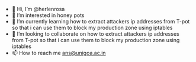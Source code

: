 - 👋 Hi, I’m @herlenrosa
- 👀 I’m interested in honey pots
- 🌱 I’m currently learning how to extract attackers ip addresses from T-pot so that i can use them to block my production zone using iptables
- 💞️ I’m looking to collaborate on how to extract attackers ip addresses from T-pot so that i can use them to block my production zone using iptables
- 📫 How to reach me ans@unigoa.ac.in

<!---
herlenrosa/herlenrosa is a ✨ special ✨ repository because its `README.md` (this file) appears on your GitHub profile.
You can click the Preview link to take a look at your changes.
--->
